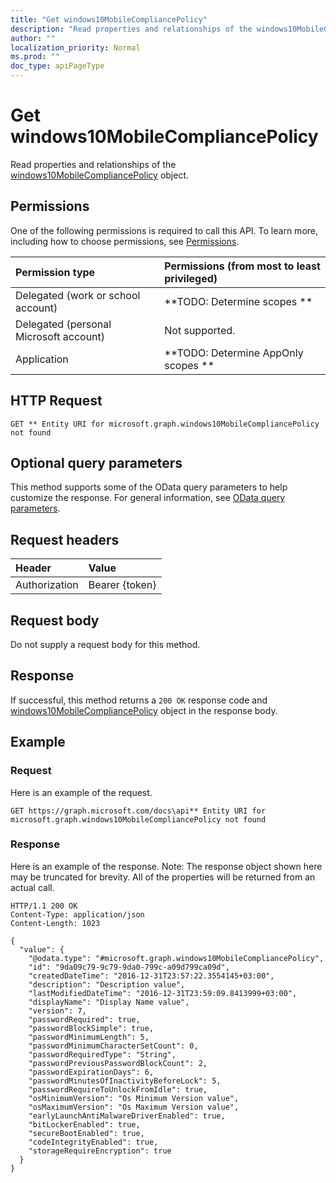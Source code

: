 ```yaml
---
title: "Get windows10MobileCompliancePolicy"
description: "Read properties and relationships of the windows10MobileCompliancePolicy object."
author: ""
localization_priority: Normal
ms.prod: ""
doc_type: apiPageType
---
```


# Get windows10MobileCompliancePolicy

Read properties and relationships of the [windows10MobileCompliancePolicy](../resources/windows10mobilecompliancepolicy.md) object.

## Permissions
One of the following permissions is required to call this API. To learn more, including how to choose permissions, see [Permissions](/concepts/permissions-reference.md).

|Permission type|Permissions (from most to least privileged)|
|:---|:---|
|Delegated (work or school account)|**TODO: Determine scopes **|
|Delegated (personal Microsoft account)|Not supported.|
|Application|**TODO: Determine AppOnly scopes **|

## HTTP Request
<!-- {
  "blockType": "ignored"
}
-->
``` http
GET ** Entity URI for microsoft.graph.windows10MobileCompliancePolicy not found
```

## Optional query parameters
This method supports some of the OData query parameters to help customize the response. For general information, see [OData query parameters](/graph/query-parameters).

## Request headers
|Header|Value|
|:---|:---|
|Authorization|Bearer {token}|

## Request body
Do not supply a request body for this method.

## Response
If successful, this method returns a `200 OK` response code and [windows10MobileCompliancePolicy](../resources/windows10mobilecompliancepolicy.md) object in the response body.

## Example

### Request
Here is an example of the request.
<!-- {
  "blockType": "request",
  "name": "get_windows10mobilecompliancepolicy"
}
-->
``` http
GET https://graph.microsoft.com/docs\api** Entity URI for microsoft.graph.windows10MobileCompliancePolicy not found
```

### Response
Here is an example of the response. Note: The response object shown here may be truncated for brevity. All of the properties will be returned from an actual call.
<!-- {
  "blockType": "response",
  "truncated": true,
  "@odata.type": "microsoft.graph.windows10MobileCompliancePolicy"
}
-->
``` http
HTTP/1.1 200 OK
Content-Type: application/json
Content-Length: 1023

{
  "value": {
    "@odata.type": "#microsoft.graph.windows10MobileCompliancePolicy",
    "id": "9da09c79-9c79-9da0-799c-a09d799ca09d",
    "createdDateTime": "2016-12-31T23:57:22.3554145+03:00",
    "description": "Description value",
    "lastModifiedDateTime": "2016-12-31T23:59:09.8413999+03:00",
    "displayName": "Display Name value",
    "version": 7,
    "passwordRequired": true,
    "passwordBlockSimple": true,
    "passwordMinimumLength": 5,
    "passwordMinimumCharacterSetCount": 0,
    "passwordRequiredType": "String",
    "passwordPreviousPasswordBlockCount": 2,
    "passwordExpirationDays": 6,
    "passwordMinutesOfInactivityBeforeLock": 5,
    "passwordRequireToUnlockFromIdle": true,
    "osMinimumVersion": "Os Minimum Version value",
    "osMaximumVersion": "Os Maximum Version value",
    "earlyLaunchAntiMalwareDriverEnabled": true,
    "bitLockerEnabled": true,
    "secureBootEnabled": true,
    "codeIntegrityEnabled": true,
    "storageRequireEncryption": true
  }
}
```

